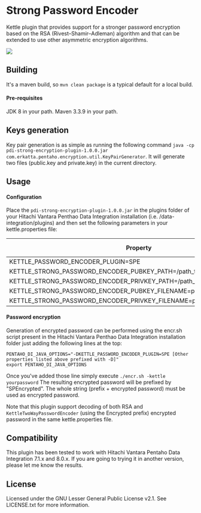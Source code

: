 # Strong Password Encoder
Kettle plugin that provides support for a stronger password encryption based on the RSA (Rivest–Shamir–Adleman) algorithm and that can be extended to use other asymmetric encryption algorithms.

![](https://github.com/ErKatta/pdi-strong-encryption-plugin/workflows/Strong%20Password%20Encoder/badge.svg)

Building
--------
It's a maven build, so `mvn clean package` is a typical default for a local build.

####  Pre-requisites
JDK 8 in your path.
Maven 3.3.9 in your path.

Keys generation
---------------
Key pair generation is as simple as running the following command `java -cp pdi-strong-encryption-plugin-1.0.0.jar com.erkatta.pentaho.encryption.util.KeyPairGenerator`.
It will generate two files (public.key and private.key) in the current directory.

Usage
-----
#### Configuration
Place the `pdi-strong-encryption-plugin-1.0.0.jar` in the plugins folder of your Hitachi Vantara Penthao Data Integration installation (i.e. /data-integration/plugins) and then set the following parameters in your kettle.properties file:

| Property | Mandatory | Default value |
| ------------- | ---------------- | --------------------- |
| KETTLE_PASSWORD_ENCODER_PLUGIN=SPE | YES | |
| KETTLE_STRONG_PASSWORD_ENCODER_PUBKEY_PATH=/path_to_the_public_key_folder/ | NO | ./ |
| KETTLE_STRONG_PASSWORD_ENCODER_PRIVKEY_PATH=/path_to_the_private_key_folder/ | NO | ./ |
| KETTLE_STRONG_PASSWORD_ENCODER_PUBKEY_FILENAME=public_key_filename  | NO | public.key |
| KETTLE_STRONG_PASSWORD_ENCODER_PRIVKEY_FILENAME=private_key_filename  | NO | private.key |

#### Password encryption
Generation of encrypted password can be performed using the encr.sh script present in the Hitachi Vantara Penthao Data Integration installation folder just adding the following lines at the top:
```
PENTAHO_DI_JAVA_OPTIONS="-DKETTLE_PASSWORD_ENCODER_PLUGIN=SPE [Other properties listed above prefixed with -D]"
export PENTAHO_DI_JAVA_OPTIONS
```
Once you've added those line simply execute `./encr.sh -kettle yourpassword`
The resulting encrypted password will be prefixed by "SPEncrypted". The whole string (prefix + encrypted password) must be used as encrypted password.

Note that this plugin support decoding of both RSA and `KettleTwoWayPasswordEncoder` (using the Encrypted prefix) encrypted password in the same kettle.properties file.

Compatibility
--------------
This plugin has been tested to work with Hitachi Vantara Pentaho Data Integration 7.1.x and 8.0.x.
If you are going to trying it in another version, please let me know the results.

License
-------
Licensed under the GNU Lesser General Public License v2.1. See LICENSE.txt for more information.
